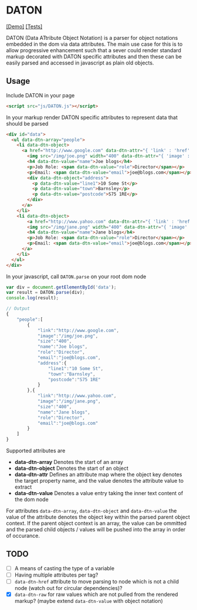 # DATON

[[Demo]](http://jsfiddle.net/4yt872hL/4/) [[Tests]](https://mattbrailsford.github.io/daton/tests/) 

DATON (Data ATtribute Object Notation) is a parser for object notations embedded in the dom via data attributes. The main use case for this is to allow progressive enhancement such that a sever could render standard markup decorated with DATON specific attributes and then these can be easily parsed and accessed in javascript as plain old objects.

## Usage
Include DATON in your page

````html
<script src="js/DATON.js"></script>
````

In your markup render DATON specific attributes to represent data that should be parsed

````html
<div id="data">
  <ul data-dtn-array="people">
    <li data-dtn-object>
      <a href="http://www.google.com" data-dtn-attr="{ 'link' : 'href' }">
        <img src="/img/joe.png" width="400" data-dtn-attr="{ 'image' : 'src', 'size' : 'width'  }" />
        <h4 data-dtn-value="name">Joe blogs</h4>
        <p>Job Role: <span data-dtn-value="role">Director</span></p>
        <p>Email: <span data-dtn-value="email">joe@blogs.com</span></p>
        <div data-dtn-object="address">
          <p data-dtn-value="line1">10 Some St</p>
          <p data-dtn-value="town">Barnsley</p>
          <p data-dtn-value="postcode">S75 1RE</p>
        </div>
      </a>
    </li>
    <li data-dtn-object>
        <a href="http://www.yahoo.com" data-dtn-attr="{ 'link' : 'href' }">
        <img src="/img/jane.png" width="400" data-dtn-attr="{ 'image' : 'src', 'size' : 'width' }"  />
        <h4 data-dtn-value="name">Jane blogs</h4>
        <p>Job Role: <span data-dtn-value="role">Director</span></p>
        <p>Email: <span data-dtn-value="email">joe@blogs.com</span></p>
      </a>
    </li>
  </ul>
</div>
````

In your javascript, call `DATON.parse` on your root dom node

````javascript
var div = document.getElementById('data');
var result = DATON.parse(div);
console.log(result);

// Output
{
    "people":[
        {
            "link":"http://www.google.com",
            "image":"/img/joe.png",
            "size":"400",
            "name":"Joe blogs",
            "role":"Director",
            "email":"joe@blogs.com",
            "address":{
                "line1":"10 Some St",
                "town":"Barnsley",
                "postcode":"S75 1RE"
            }
        },{
            "link":"http://www.yahoo.com",
            "image":"/img/jane.png",
            "size":"400",
            "name":"Jane blogs",
            "role":"Director",
            "email":"joe@blogs.com"
        }
    ]
}

````

Supported attributes are

* **data-dtn-array** Denotes the start of an array
* **data-dtn-object** Denotes the start of an object
* **data-dtn-attr** Defines an attribute map where the object key denotes the target property name, and the value denotes the attribute value to extract
* **data-dtn-value** Denotes a value entry taking the inner text content of the dom node

For attributes `data-dtn-array`, `data-dtn-object` and `data-dtn-value` the value of the attribute denotes the object key within the parsed parent object context. If the parent object context is an array, the value can be ommitted and the parsed child objects / values will be pushed into the array in order of occurance.

## TODO
* [ ] A means of casting the type of a variable
* [ ] Having multiple attributes per tag?
* [ ] `data-dtn-href` attribute to move parsing to node which is not a child node (watch out for circular dependencies)?
* [x] `data-dtn-raw` for raw values which are not pulled from the rendered markup? (maybe extend `data-dtn-value` with object notation)